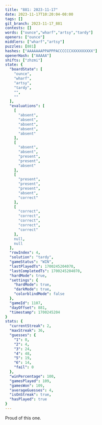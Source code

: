 ```yaml
---
title: "881: 2023-11-17"
date: 2023-11-17T10:20:04-08:00
tags: []
git_branch: 2023-11-17_881
contests: []
words: ["ounce","wharf","artsy","tardy"]
openers: ["ounce"]
middlers: ["wharf","artsy"]
puzzles: [881]
hashes: ["AAAAAAAPPAPPPACCCCCCXXXXXXXXXX"]
openerHash: ["AAAAA"]
shifts: ["zhzmi"]
state: {
  "boardState": [
    "ounce",
    "wharf",
    "artsy",
    "tardy",
    "",
    ""
  ],
  "evaluations": [
    [
      "absent",
      "absent",
      "absent",
      "absent",
      "absent"
    ],
    [
      "absent",
      "absent",
      "present",
      "present",
      "absent"
    ],
    [
      "present",
      "present",
      "present",
      "absent",
      "correct"
    ],
    [
      "correct",
      "correct",
      "correct",
      "correct",
      "correct"
    ],
    null,
    null
  ],
  "rowIndex": 4,
  "solution": "tardy",
  "gameStatus": "WIN",
  "lastPlayedTs": 1700245204070,
  "lastCompletedTs": 1700245204070,
  "hardMode": true,
  "settings": {
    "hardMode": true,
    "darkMode": true,
    "colorblindMode": false
  },
  "gameId": 1107,
  "dayOffset": 881,
  "timestamp": 1700245204
}
stats: {
  "currentStreak": 2,
  "maxStreak": 36,
  "guesses": {
    "1": 0,
    "2": 4,
    "3": 24,
    "4": 48,
    "5": 19,
    "6": 14,
    "fail": 0
  },
  "winPercentage": 100,
  "gamesPlayed": 109,
  "gamesWon": 109,
  "averageGuesses": 4,
  "isOnStreak": true,
  "hasPlayed": true
}
---
```

<!-- more -->
Proud of this one. 
